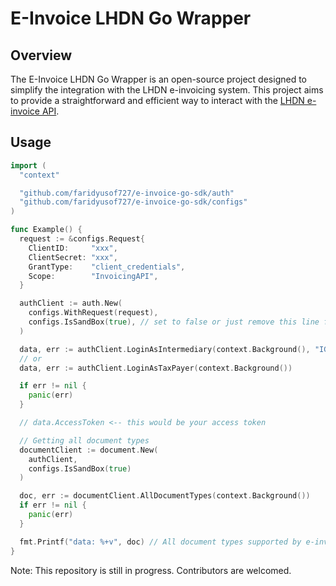 # E-Invoice LHDN Go Wrapper

## Overview

The E-Invoice LHDN Go Wrapper is an open-source project designed to simplify the integration with the LHDN e-invoicing system. This project aims to provide a straightforward and efficient way to interact with the [LHDN e-invoice API](https://sdk.myinvois.hasil.gov.my/api/).

## Usage

```go
import (
  "context"

  "github.com/faridyusof727/e-invoice-go-sdk/auth"
  "github.com/faridyusof727/e-invoice-go-sdk/configs"
)

func Example() {
  request := &configs.Request{
    ClientID:     "xxx",
    ClientSecret: "xxx",
    GrantType:    "client_credentials",
    Scope:        "InvoicingAPI",
  }

  authClient := auth.New(
    configs.WithRequest(request),
    configs.IsSandBox(true), // set to false or just remove this line for prod
  )

  data, err := authClient.LoginAsIntermediary(context.Background(), "IGXXXXXXXXXXXX")
  // or
  data, err := authClient.LoginAsTaxPayer(context.Background())

  if err != nil {
    panic(err)
  }

  // data.AccessToken <-- this would be your access token

  // Getting all document types
  documentClient := document.New(
    authClient, 
    configs.IsSandBox(true)
  )

  doc, err := documentClient.AllDocumentTypes(context.Background())
  if err != nil {
    panic(err)
  }

  fmt.Printf("data: %+v", doc) // All document types supported by e-invoice
}
```

Note: This repository is still in progress. Contributors are welcomed.
